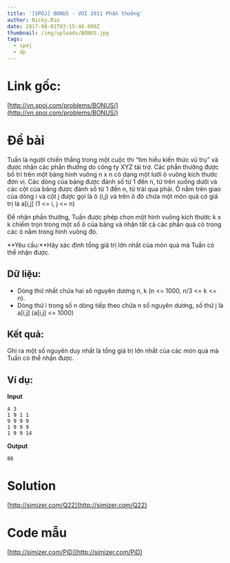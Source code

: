 ```yaml
---
title: '[SPOJ] BONUS - VOI 2011 Phần thưởng'
author: Nicky.Rio
date: 2017-08-01T03:15:48.090Z
thumbnail: /img/uploads/BONUS.jpg
tags:
  - spoj
  - dp
---
```

# Link gốc:
[http://vn.spoj.com/problems/BONUS/](http://vn.spoj.com/problems/BONUS/)

# Đề bài
Tuấn là người chiến thắng trong một cuộc thi “tìm hiểu kiến thức vũ trụ” và được nhận các phần thưởng do công ty XYZ tài trợ. Các phần thưởng được bố trí trên một bảng hình vuông n x n có dạng một lưới ô vuông kích thước đơn vị. Các dòng của bảng được đánh số từ 1 đến n, từ trên xuống dưới và các cột của bảng được đánh số từ 1 đến n, từ trái qua phải. Ô nằm trên giao của dòng i và cột j được gọi là ô \(i,j\) và trên ô đó chứa một món quà có giá trị là a\[i,j\] \(1 &lt;= i, j &lt;= n\)

Để nhận phần thưởng, Tuấn được phép chọn một hình vuông kích thước k x k chiếm trọn trong một số ô của bảng và nhận tất cả các phần quà có trong các ô nằm trong hình vuông đó.

**Yêu cầu:**Hãy xác định tổng giá trị lớn nhất của món quà mà Tuấn có thể nhận được.

## Dữ liệu:

* Dòng thứ nhất chứa hai sô nguyên dương n, k \(n &lt;= 1000, n/3 &lt;= k &lt;= n\).
* Dòng thứ i trong số n dòng tiếp theo chứa n số nguyên dương, số thứ j là a\[i,j\] \(a\[i,j\] &lt;= 1000\)

## Kết quả:
Ghi ra một số nguyên duy nhất là tổng giá trị lớn nhất của các món quà mà Tuấn có thể nhận được.

## Ví dụ:

**Input**
```
4 3
1 9 1 1
9 9 9 9
1 9 9 9
1 9 9 14
```
**Output**
```
86
```

# Solution
[http://simizer.com/Q22](http://simizer.com/Q22)
# Code mẫu
[http://simizer.com/PiD](http://simizer.com/PiD)










